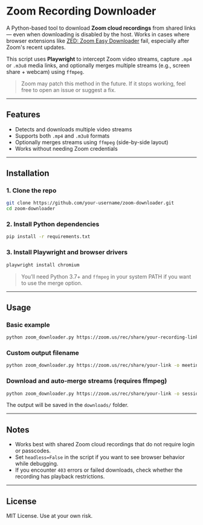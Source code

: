 # Zoom Recording Downloader

A Python-based tool to download **Zoom cloud recordings** from shared links — even when downloading is disabled by the host.
Works in cases where browser extensions like [ZED: Zoom Easy Downloader](https://chromewebstore.google.com/detail/zed-zoom-easy-downloader/pdadlkbckhinonakkfkdaadceojbekep) fail, especially after Zoom's recent updates.

This script uses **Playwright** to intercept Zoom video streams, capture `.mp4` or `.m3u8` media links, and optionally merges multiple streams (e.g., screen share + webcam) using `ffmpeg`.

> Zoom may patch this method in the future. If it stops working, feel free to open an issue or suggest a fix.

---

## Features

* Detects and downloads multiple video streams
* Supports both `.mp4` and `.m3u8` formats
* Optionally merges streams using `ffmpeg` (side-by-side layout)
* Works without needing Zoom credentials

---

## Installation

### 1. Clone the repo

```bash
git clone https://github.com/your-username/zoom-downloader.git
cd zoom-downloader
```

### 2. Install Python dependencies

```bash
pip install -r requirements.txt
```

### 3. Install Playwright and browser drivers

```bash
playwright install chromium
```

> You’ll need Python 3.7+ and `ffmpeg` in your system PATH if you want to use the merge option.

---

## Usage

### Basic example

```bash
python zoom_downloader.py https://zoom.us/rec/share/your-recording-link
```

### Custom output filename

```bash
python zoom_downloader.py https://zoom.us/rec/share/your-link -o meeting_video
```

### Download and auto-merge streams (requires ffmpeg)

```bash
python zoom_downloader.py https://zoom.us/rec/share/your-link -o session --merge
```

The output will be saved in the `downloads/` folder.

---

## Notes

* Works best with shared Zoom cloud recordings that do not require login or passcodes.
* Set `headless=False` in the script if you want to see browser behavior while debugging.
* If you encounter `403` errors or failed downloads, check whether the recording has playback restrictions.

---

## License

MIT License. Use at your own risk.
